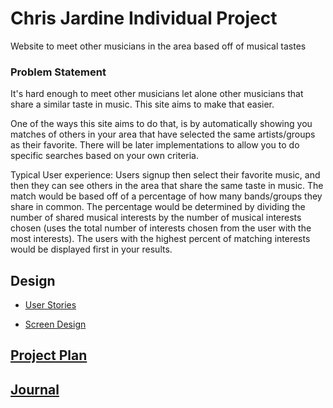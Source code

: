 # Chris Jardine Individual Project 
Website to meet other musicians in the area based off of musical tastes
### Problem Statement

It's hard enough to meet other musicians let alone other musicians that share a similar taste in music. This site aims to make that easier. 

One of the ways this site aims to do that, is by automatically showing you matches of others in your area that have selected the same artists/groups as their favorite. There will be later implementations to allow you to do specific searches based on your own criteria. 

Typical User experience:
Users signup then select their favorite music, and then they can see others in the area
that share the same taste in music. The match would be based off of a percentage of
how many bands/groups they share in common. The percentage would be determined by dividing
the number of shared musical interests by the number of musical interests chosen (uses the total
number of interests chosen from the user with the most interests). The users with the highest 
percent of matching interests would be displayed first in your results.

## Design

* [User Stories](userStories.md)

* [Screen Design](Screens.md)

## [Project Plan](ProjectPlan.md)

## [Journal](Journal.md)
